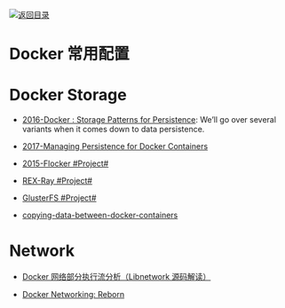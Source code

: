 [![返回目录](https://parg.co/UGo)](https://parg.co/b4z)

# Docker 常用配置

# Docker Storage

* [2016-Docker : Storage Patterns for Persistence](https://parg.co/Ur8): We’ll go over several variants when it comes down to data persistence.

* [2017-Managing Persistence for Docker Containers](https://thenewstack.io/methods-dealing-container-storage/)

* [2015-Flocker #Project#](https://github.com/ClusterHQ/flocker)

* [REX-Ray #Project#](https://github.com/thecodeteam/rexray)

* [GlusterFS #Project#](https://github.com/gluster/glusterfs)

- [copying-data-between-docker-containers](https://medium.com/@gchudnov/copying-data-between-docker-containers-26890935da3f)

# Network

* [Docker 网络部分执行流分析（Libnetwork 源码解读）](http://dockone.io/article/1255)

- [Docker Networking: Reborn](http://www.container42.com/2015/10/30/docker-networking-reborn/)
